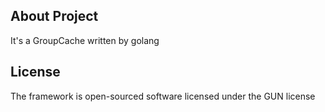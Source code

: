 ## About Project
It's a GroupCache written by golang

## License
The framework is open-sourced software licensed under the GUN license